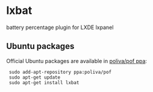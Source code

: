lxbat
=====

battery percentage plugin for LXDE lxpanel


Ubuntu packages
---------------
Official Ubuntu packages are available in [poliva/pof ppa](https://launchpad.net/~poliva/+archive/pof):

     sudo add-apt-repository ppa:poliva/pof
     sudo apt-get update
     sudo apt-get install lxbat